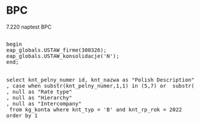 # BPC


7.220 naptest BPC


<pre>

begin
eap_globals.USTAW_firme(300326);
eap_globals.USTAW_konsolidacje('N');
end;


select knt_pelny_numer id, knt_nazwa as "Polish Description", null as "English Description" 
, case when substr(knt_pelny_numer,1,1) in (5,7) or  substr(knt_pelny_numer,1,3) in ('870') then 'EXP' else 'AST' end as "Account type"
, null as "Rate type"
, null as "Hierarchy"
, null as "Intercompany"
 from kg_konta where knt_typ = 'B' and knt_rp_rok = 2022
order by 1

</pre>
